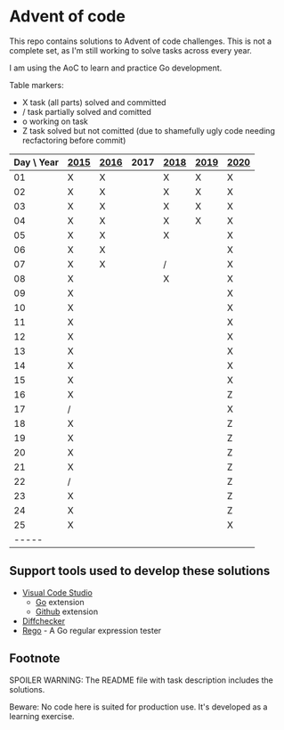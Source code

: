 # Advent of code

This repo contains solutions to Advent of code challenges. This is not a complete set, as I'm still working to solve tasks across every year.

I am using the AoC to learn and practice Go development.

Table markers:

* X task (all parts) solved and committed
* / task partially solved and comitted
* o working on task
* Z task solved but not comitted (due to shamefully ugly code needing recfactoring before commit)

| Day \ Year | [2015](https://github.com/mahler/adventofcode/tree/main/2015) | [2016](https://github.com/mahler/adventofcode/tree/main/2016) | 2017 | [2018](https://github.com/mahler/adventofcode/tree/main/2018) | [2019](https://github.com/mahler/adventofcode/tree/main/2019) | [2020](https://github.com/mahler/adventofcode/tree/main/2020) |
| ---------- | ------------------------------------------------------------- | ------------------------------------------------------------- | ---- | ------------------------------------------------------------- | ------------------------------------------------------------- | ------------------------------------------------------------- |
| 01         | X                                                             | X                                                             |      | X                                                             | X                                                             | X                                                             |
| 02         | X                                                             | X                                                             |      | X                                                             | X                                                             | X                                                             |
| 03         | X                                                             | X                                                             |      | X                                                             | X                                                             | X                                                             |
| 04         | X                                                             | X                                                             |      | X                                                             | X                                                             | X                                                             |
| 05         | X                                                             | X                                                             |      | X                                                             |                                                             | X                                                             |
| 06         | X                                                             | X                                                             |      |                                                               |                                                             | X                                                             |
| 07         | X                                                             | X                                                             |      | /                                                             |                                                             | X                                                             |
| 08         | X                                                             |                                                               |      | X                                                             |                                                             | X                                                             |
| 09         | X                                                             |                                                               |      |                                                               |                                                             | X                                                             |
| 10         | X                                                             |                                                               |      |                                                               |                                                             | X                                                             |
| 11         | X                                                             |                                                               |      |                                                               |                                                             | X                                                             |
| 12         | X                                                             |                                                               |      |                                                               |                                                             | X                                                             |
| 13         | X                                                             |                                                               |      |                                                               |                                                             | X                                                             |
| 14         | X                                                             |                                                               |      |                                                               |                                                             | X                                                             |
| 15         | X                                                             |                                                               |      |                                                               |                                                             | X                                                             |
| 16         | X                                                             |                                                               |      |                                                               |                                                             | Z                                                             |
| 17         | /                                                             |                                                               |      |                                                               |                                                             | X                                                             |
| 18         | X                                                             |                                                               |      |                                                               |                                                             | Z                                                             |
| 19         | X                                                             |                                                               |      |                                                               |                                                             | Z                                                             |
| 20         | X                                                             |                                                               |      |                                                               |                                                             | Z                                                             |
| 21         | X                                                             |                                                               |      |                                                               |                                                             | Z                                                             |
| 22         | /                                                             |                                                               |      |                                                               |                                                             | Z                                                             |
| 23         | X                                                              |                                                               |      |                                                               |                                                             | Z                                                             |
| 24         | X                                                             |                                                               |      |                                                               |                                                             | Z                                                             |
| 25         | X                                                             |                                                               |      |                                                               |                                                             | X                                                             |
| -----      |                                                               |                                                               |      |                                                               |                                                             |                                                               |

## Support tools used to develop these solutions

* [Visual Code Studio](https://code.visualstudio.com/)
  * [Go](https://marketplace.visualstudio.com/items?itemName=golang.Go) extension
  * [Github](https://marketplace.visualstudio.com/items?itemName=KnisterPeter.vscode-github) extension
* [Diffchecker](https://www.diffchecker.com/)
* [Rego](https://regoio.herokuapp.com/) - A Go regular expression tester

## Footnote

SPOILER WARNING: The README file with task description includes the solutions.

Beware: No code here is suited for production use. It's developed as a learning exercise.